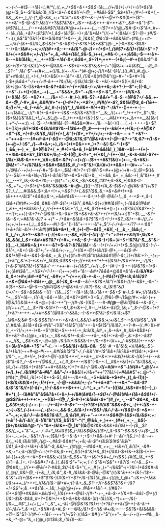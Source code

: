 +:-*(_-(_--#(*_$--+!&)+!_#(*(_((_+_/+$&+&++$&$-(&;__(/+/&(+)-/+!+:(/(*&((&(@_+($_$+-$"&&&:(&_/($+:_$+(-&&$((+!-@__+#_&&!-$$"_$_$+!()+;(#+(-*&*(_-#&__&+-_)_/(-(*_@-&&_+;+"&:&"+#&-$?--&_--_)+!(--@+?-&_#(&+!-)$"-*+*&"+$-@-*&?-)&!((+*+?&_$?&?&+_/&+-*&:&+++-#+*+:&?-_&#-*&"(-$"-*(#$?&)_(___(--++&!&#$?()&&(#(@+*+)+++-(__--($?++(/(@_/&#-$+/$"&*_#+-+-(&_((&_+&?+;$?$?(*(_&$+(&?_$(-+)+;&"&*&!+"(/(-+"+)&/&(+:$?-@+;(#_/_$-*+:()_&$"$"((&?(*&!+$_(&#$"(+&/--_&_)&&((_@&:($_-+&&&_)&#_+(#&;(++#-*__+/&(-(&+-&_)_/&:_$-)&(+"-&-#$?(-(-&?&!-)&+&*$"(@-_+(-&+$&:-$&$-+-)+&+__)&#+;-*+;+/(_((_#++&;-+-+&(&"-@-)_)++(_+$+!_((#$?+&($()+$(*(&(+&"+?&/+(+_+$&#+;+)-/((+*+_&_-#&+((&(_$_&-$_)++(_+#&-(-_++;&$&;-$--+:&*-&--+&&(&(&;_+__+-+!($-_+!&(-&+;&$&+_$_+$?(*_)+$+*--(+&;(--#-+()__&&_/$"-&(&-+($+"&_-(&)((_/_+&+-@&&&:+-&$+#-+&:$?&;&+-/+"(@&:_+-$+$_#_(&$(__--@_#-_$?+"-)&(_-$"-+(#+:__+((/&_((+--/(+-*(#-@+;-/(/(*&(-@(/_(((_#()_#_@_-&"+#&:&!_((_+!-(_/+!(+&$(++-(*&"+-&)_(()&+&*(#(@&"(@-#+"+$+#+?&(-$+;&*&&+"-/+_+/+#-&+-+?&;()&;-_()(*&/_)&:_$(-&:-*&(-+&#+$((+;&_(*&:(&+)_@+"&-()&__+&++&-*&?+&&:+!-(_++)&&-/-_+/&++*&;-*&*+?-)--$"+;((-&_-++&"-/+*((+)&*_-+(-__-+"&&&+_$+"-+_(_&+_+$+:&"_$++--(#(_&+&(+:&!&!-$(--*&?++___/&++!-+-#_/-)_#&-$?-*+&&/+"-&-$-+(@&?+/-&&_+-&+-@_/-#+_&+_&&#(#+*+-()-#+?+;-*$?+;_#(*_#(/+-$?_$&(_&(@_$_&-((&+-&;()+!+_-&_(-*&(-_&/_#-(+)(((*_)_/&#&*-#(++$_)-*-/&?+-()++-+__-(--(_+-_/(&&:_(__-)(*-#(+-&+#++-)&&-+&)(&+_&?($+"__&;_/((++-*_/+++?+_$"-/&;($+!&)(/&"&&(_+!_/+_&(_@-+()_/+:+*&/+(&(-)&!-_--_#&(+++;+_&++*__&)(&-)(_+*-/--+:()_-(_($-_+!+#(#_/&)-@+#&$&*(#+-_/&--+&(+)((-__(_-(-++++&+$?&+()&__)+;&?+!_$&-&(&/&#$?_&-*-)($&+-@_$---*+-_+(+-_&&(++;+(&;-(-*+)_@&?+_$"-(&_+(+$-/&!($_/&)(*(+(_&"(+($+_+?+/+)+;-+&*-+&$--+*+$&?--+"+$+$+*&-_---_)_#+#-&+(-$()+--@&;&?&;$"(@&+&++)-@--&?_-+"&;&?-+()-&+*(+-@+/-)$"_/(--#+&+;+)_/&+(+(*()&++*_)+?--&(-$_/-*_-(+$"(_&&_+-)_+__&*(@&?+/_+_#+)+:&+&_(+&!(#+&&!&!_)_)&#-+&(--+(+(-*+!&&-&&*&?_)$?&&+/&;_(-_-$-((@_&-#+*_+(+&(_/-(+--)&!_-&-&-&&(-$?+-(/&/+)&$-&+*+*_)(#+;&$+:&?+/-_+(+((--(_$+++#&?(&(/+(+--_-&+#&)-@&!+"-*+/&?&(&;+$&#+$&$($_#_/-+$"&/-(&:(#_+_)+*&&+)--(#+-__+"-++_(_-/_@&/--+)+)--+(-#+"_$-&+-_$&)-#_(+?+:((-@(_-$+#++(@+)+#--(/_@+$()&$(/+$-$&(-*+&+!&;-/($+!-_&?&?(#-_-_&*_$+/&)+&__+!+&&_&+_+_&&:-+(_&"&)++_#((__--+?_/&;-&-&+?&;-+-@(*+"+;&!&_-$_/-&&$_#$?+;&-_$&_+)&$_$-#-+&_+*+_-)+$(*(/_+&#&"&&__(#_/&:-#-@_-_((__((_--($(*(#_&-$(&+/-@(#_&_-&"(+_/&?$?_/_/___#(&&&_$+;&++!+*+;+&$?-)+(_&$?($&_&;-*&+&#+!++&(&++++/&!$"+&&*&;(*&:+_+*&_&#&(&+---*-&+;+!-@-@&(+!__&$__+$+-+$-*_&-)($&+((_#(#+:--_$&_&#&-(@-$((+;+!$?(_&#&)-$_(+:(#_#(&(@+;(-(&&$(@&#(_&*-_+)+&&!&!-)_(_/(-(++*&(&:+"()_)_+&_$?(++&+_()_+_(_++/$?(&(/(&$?+-_(-*_++!(_+;+*+)(*-&+?+/-@&!&:+*&:-_&#+?&+&&+&-&$?+$+$($++_(&/+_+:_)$"+$(*-__-&?+(&:-&+;+#&?&-&)$?++(*-/+$&#+&(&&+&?$"&+()+!-)+*&?_/&)+--#-/(/_/+(+;+)+)+++)_)__&$&*+--#(/-$+"()-)&"+-++--&"+_$"_/-*(*-/+&--+/$?$?-++:&*&"(*+&+?&:-&(*-)+:&#_)(__#($&*&*(_-#_(+)-@--&)()_+&)(_-(__&_-_(&&;(_-#_)_/+:_&+?--&$_#-_+(-/(+&_+:+;-$&_+)&-(-(#(-((-*+"+#+!+*&#(#-)&/&*(&_&(#_)_$++&#+#$?&?+(+#+_+*&;-$-)--&)&-_)+)&__+(#+&__+!&?&/-$__&"&:-(()__-/_)&#&+&;(*++--&?+$-_&?_-&?&/_(_&(___+-&--(+(+/++_)+!+$_$_(_@(*(/&$-(-/--&)(+_+&+(-(&-$$?+;$"+*-_(&____&/+;-+__(+((&*-@_(+!&/($-@+_---&($-#-&&!+!_@+*&*+-&&_(-$-&&_+_&_(/+)(#+#-#()$"_#(&&$&#(@(-&:_)(+(#&:+?-_-(+;-_(+&"(_&:+:(-+:&*(+_)&$&;&$&&-(+;((++&++"+!-+((&!&!-/&#+!++-_-/(/&;(+&:$"_@&?&!+)&"&*&:(-+-+*++-#_--(+(_)_&$"_/+((-_$+-(#-)+:&++:(@&?&+(*&:_(+;(_&#($&"__+!($+/+!-)+--(_(+-+;-#_)+"&:--&#+?&&&*_@_&&*&"&_+*&/__&)(#_$-&_&+:+#+;&#-*&"+(_-&#+;+"-(+++;(&-*-&--_(-#&((*(@+:&;&!&)$?++&+_@&&+!-$&!+-_@__&(-)&_&-+$__-$-$_&(-+_&?&+_)&"_(+(&*&)-_()_/+-&$+_-&+"-#($+$-$&#+*-@_-&--/(@_#(@&_-/-@&+_&-*_/-/&?_)-$&;-#_(&!$"&_()()+/(*+:-$&+&$&!&:+(((--((&__)$"-+(&+(&;(&_/(&+*-$&*+$-#-)_$-#+;(/((&(&/-*+__$((+(&--_(((-&;-&&-+(&:_)&*&?+$_#(+((+$_/_@&(-@-/($_@(#+:+_&(-(++(@&/_)()&(&*++-*&+_@+(-_&:-*+"(--)(#-/&-_((&()-*---#__-#(@__--_@&_(@&&-+&-$?_-(#(+++(*__(__$+?_#-&(#+?-_--&)_$+/&+-)_#--_)+)&*-&(@_(&;+"_$-/-@&*+_(+$?__+)+$&?-*-++_-_+/+#+&&"(@&&-/_-&&&;-_-)-&++$?&)-$+)&:&;+_$?_@&*&;&#-$+*&:&$&?((+*+:+&+&+)_&&/()-#&&&;+;+/&(_$+:+_&/(@_$&"_((#(/_#&/&_&)(&+&($-#(*&"-/((&"+!&!$"(/&"++-&+$(($"(/&!&?_++?-#--(/_#(-&)-#((_++?(/+;+*-)+&-+$"(#&)+$+-++(-+_&:&(&_&#_+_&-+&*_#_&&*&$_$+(-#++&?-#+)(@+_+#(+_-_#&*&)&!+-&;&:---*&-_+&)+:+&-@-_&:+$+:-&$?++_)(&_-_$&*+/&*+;-@+(_@-/&!(#(*+:&*&&&-(+-/&-+$+:(#++_/-#&$&)(+-++&-&__+(&:_((*&#-_+?$"+"-(_-+-+$&*&!&(+*&(&_-(_)&__--$&!-#-+&"&!&;+)(/&#&;_$(-&/+(&/((-++#-@-#(-+*-_&#($&($"$"-/_(-&&"(#+!$"&&+?&?&$+#($&:+;+$+*(/&"-_+__#+!(+_(+$+!-@(*-((*_$(&+*+!_++&+__#+&+:++&$()+!&:&-_(_(&_(-_+(--+&($"&-&?_/--&*+-(@&&_/__+/_#_$+_+-+!&*$"(-&++:(__#&++&((+/+"&:($&*&;+;(#_/(+-/($&+(+&!$"+*+#+&&)&;+)+?+:&)-/-@&__-_/((+#(#++$"-)(#(#+*_@(/++(+()_)+(_/&!(#$"&_-#&"_&&"-/++&&__&)(_+)_/&_+*+_+"$?$?&)_/-)+#_&&#$"+:_@-*-)(#&)(*_@&(_/&(+:-)&*+$-$(_&)+--/&*+&__+$__+&&!&-+$+#+_((_&-(()((-(+$_(&/&$(&+(+;-)(*(++_-(-@-+&&&(+;-(+"++&+$"-_+-+&+"--&*&-$?&/$"&"&/(+((-&($-_+!($-(-&&*+++$+++:_/-*(_+_+*-*+-((()&(_/&$+#+$(--)_/-#+*(_(--(&#&"&"&$&?&$+(+$&+_)-_+/&#(_&#&/(-+$()+/-@&)(#&+((&+&$&!+!-@_$$?&++!-*+:+_-+((&)--(@_/_$-#-)+:&*(&&!-$+"(#_(+_-_--$"-$&*&_-&&(_&($+;&;(-_(_++-(----/+-&)_+-#-$+"---(+?($+_(#(#$"&$&_+$+:_-(++:((&-+-+;-)-/&!_(-(++---(_-((+:--_&&:&;_&(&+)+*($&)-/&/-/_-&*-*+(&&()+$-*&*--+"-_+;+;&/-)--&:&#&?&:&?__&;&((#_#(-+"-+-*+:+$&#_@-)&$+(&/&$+:+:(_+_&"(-&/(-&!_/_&-((*&"&"(/($_&$?$"-*(*_@&&_+_)++-_(#+(_+_-__&$(-($+/&/&$&?_@-*_/+"&*-/&!&+-@_)&"((&__@&?&&-_&&&*&(_)&(+-(-_(_$__$?_$&/(_+_+"&"+_+:-/-#+*_)&#&$($_(-)&)&$_@&/_(($+/_&-&&"-$&:&&-/+(_$-__)&((+-_-_+(+_-&&?+/(-+;($&/+$-+&-&++;+$+/+&&_-(+#-(--&(+!_(_$_)+(-&--+-&/__+)&;(&&!(@_((@--_#&$-&&#(*+;+_&;_-&-$"+(&$($(#$"&$(*()&!_&+$-/+!&*(-&(&"-$_&&/--_((#(@_--#&&+#_++;__+!&*((_&(((*_-&#-+&;+*+;&-($(@-/+-(_+?-#&;_$-*+(_$()(+$"&)+&_$(+(/&_&)-$+(&-+$($-(+)--(#-)(++;&-+:-#+$++&&&;+)(*(&-$_$&*+"&-+*(_&_(+&#+/_/+(&*&(_-(#($_)&_++&((/(--&_)+_+)+&&#+?+&_)(_&)&:$"+"+;+;(-(-$"&*($&"++&?($-*(+&__$+*-@&#&;__(/(*+*-@&(+?-#&$_$(/-)&_-$+"(_+;_#(+_(+"-/&&$"-/+?&!_-(+&$&#-&((_@(/_#&!-@_-(+&;_)_/&;&"_&-#_/&)&&-$-@&;-@&"(/(/&"&++:+(&(-/($+-&"&"+#(+($&++*$"$?_&-)(#(&+?+*$?+)&-((&)(&_@+:(((@_)_@+"-/&*-/+)&&()&;+++_(/+++!_)()&/((&:-@+#+;((-&+_&_$?-_+)_(+&_&$?&?&+-)&?+!+$$"+;&_+*&((&_-_)&;_)-@(@+(++_@&*+)&(-+_((#&?+((++$(@+#&$&!+$&/_$+)_)(&(*+*-@&)-/(#-*-+-_+&-$-_+((&+#--&&_)-@+(()()&:-$(&-$&&_#+?+*()&!+/++&)-&+&&-&&&-(#(_-(&)((&;-*_)++--_/&(-_(/&*+__#$"_)+(+(_)+"-_&"_+_-&)-@(@&?&?&)+!-(+?&(-*+&(@-+(-&-&-+((/-/&/+*_&-*(/_+&!(#+&+#_$-*+--@&;_/&!+$+!(&-#+/&;+:---$&?_&+&(&&&&-_+_@+!$"$?-)_/(#-/-+(*&*(--_-++"(/-/$?-)(/&$+:&#(/+"$"(++"-_&--/-+((+--#&__&-+&_-*-@+"&_+((@_/(#($&;_$_/(&($--&:_:
